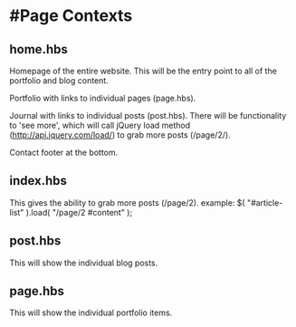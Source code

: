 #Page Contexts
==================
## home.hbs
Homepage of the entire website. This will be the entry point to all of the portfolio and blog content.

Portfolio with links to individual pages (page.hbs).

Journal with links to individual posts (post.hbs). There will be functionality to 'see more', which will call jQuery load method (http://api.jquery.com/load/) to grab more posts (/page/2/).

Contact footer at the bottom.

## index.hbs
This gives the ability to grab more posts (/page/2). 
example:
$( "#article-list" ).load( "/page/2 #content" );

## post.hbs
This will show the individual blog posts.

## page.hbs
This will show the individual portfolio items.

